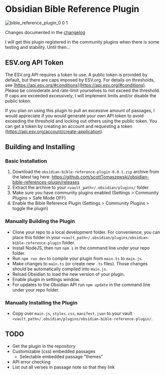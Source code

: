# Obsidian Bible Reference Plugin

![bible_reference_plugin_0 0 1](https://user-images.githubusercontent.com/5295276/121619998-8ba83200-ca37-11eb-8123-b948594d2fdc.gif)

Changes documented in the [changelog](./CHANGELOG.md)

I will get this plugin registered in the community plugins when there is some testing and stability. Until then...

## ESV.org API Token

The ESV.org API requires a token to use.  A public token is provided by default, but there are caps imposed by ESV.org. 
For details on thresholds, see [https://api.esv.org/#conditions](https://api.esv.org/#conditions).  Please be
considerate and rate-limit yourselves to not exceed the threshold.  If caps are exceeded excessively, I will
implement limits and/or disable the public token.

If you plan on using this plugin to pull an excessive amount of passages, I would appreciate if you would generate your
own API token to avoid exceeding the threshold and locking out others using the public token. You can get a token by 
creating an account and requesting a token (https://api.esv.org/account/create-application). 

## Building and Installing

### Basic Installation

1. Download the `obsidian-bible-reference-plugin-0.0.1.zip` archive from the latest tag
   here: https://github.com/scottTomaszewski/obsidian-bible-references-plugin/releases
2. Extract the archive to your `<vault_path>/.obsidian/plugins/` folder
3. Make sure you have community plugins enabled (Settings > Community Plugins > Safe Mode OFF)
4. Enable the Bible Reference Plugin (Settings > Community Plugins > toggle the plugin)

### Manually Building the Plugin

- Clone your repo to a local development folder. For convenience, you can place this folder in
  your `<vault_path>/.obsidian/plugins/obsidian-bible-reference-plugin` folder.
- Install NodeJS, then run `npm i` in the command line under your repo folder.
- Run `npm run dev` to compile your plugin from `main.ts` to `main.js`.
- Make changes to `main.ts` (or create new `.ts` files). Those changes should be automatically compiled into `main.js`.
- Reload Obsidian to load the new version of your plugin.
- Enable plugin in settings window.
- For updates to the Obsidian API run `npm update` in the command line under your repo folder.

### Manually Installing the Plugin

- Copy over `main.js`, `styles.css`, `manifest.json` to your
  vault `<vault_path>/.obsidian/plugins/obsidian-bible-reference-plugin/`.
  
## TODO

- Get the plugin in the repository 
- Customizable (css) embedded passages
    - Selectable embedded passage "themes"
- API error checking
- List out all verses in passage note so that they link